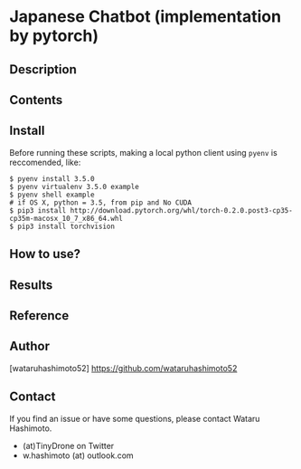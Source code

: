 # Japanese Chatbot (implementation by pytorch)

## Description

## Contents


## Install
Before running these scripts, making a local python client using `pyenv` is reccomended, like:

```
$ pyenv install 3.5.0
$ pyenv virtualenv 3.5.0 example
$ pyenv shell example
# if OS X, python = 3.5, from pip and No CUDA
$ pip3 install http://download.pytorch.org/whl/torch-0.2.0.post3-cp35-cp35m-macosx_10_7_x86_64.whl   
$ pip3 install torchvision 
```

## How to use?

## Results

## Reference

## Author

[wataruhashimoto52] https://github.com/wataruhashimoto52 

## Contact
If you find an issue or have some questions, please contact Wataru Hashimoto.
- (at)TinyDrone on Twitter
- w.hashimoto (at) outlook.com
